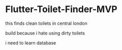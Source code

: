 # Flutter-Toilet-Finder-MVP

this finds clean toilets in central london

build because i hate using dirty toilets

i need to learn database
